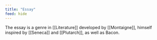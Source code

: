 ```yaml
---
title: "Essay"
feed: hide
---
```


The essay is a genre in [[Literature]] developed by [[Montaigne]], himself inspired by [[Seneca]] and [[Plutarch]], as well as Bacon.